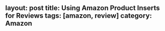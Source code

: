layout: post
title: Using Amazon Product Inserts for Reviews
tags: [amazon, review]
category: Amazon
---

